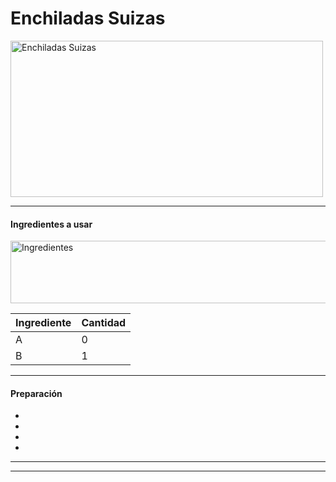 # **Enchiladas Suizas**
<img src = "https://www.recetasnestle.com.mx/sites/default/files/styles/recipe_detail_desktop/public/srh_recipes/bf5c4725e0960701a77e94966aab5a6a.webp?itok=u3oMwJyC" alt = "Enchiladas Suizas" style="width:500px; height:250px;">

- - -

#### **Ingredientes a usar**
<img src = "https://thefoodtech.com/wp-content/uploads/2024/01/Ingredientes-culinarios.jpg" alt = "Ingredientes" style="width:1000px;height:100px;">

| Ingrediente | Cantidad |
|-------------|----------|
| A | 0 |
| B | 1 |

- - -

#### **Preparación**

*
*
*
*

- - -



- - -



